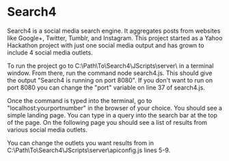 # Search4

Search4 is a social media search engine. It aggregates posts from websites like Google+, Twitter, Tumblr, and Instagram.
This project started as a Yahoo Hackathon project with just one social media output and has grown to include 4 social media outlets.

To run the project go to C:\Path\To\Search4\JScripts\server\ in a terminal window. From there, run the command node search4.js. This should give the output "Search4 is running on port 8080". If you don't want to run on port 8080 you can change the "port" variable on line 37 of search4.js.

Once the command is typed into the terminal, go to "localhost:yourportnumber" in the browser of your choice. You should see a simple landing page. You can type in a query into the search bar at the top of the page. On the following page you should see a list of results from various social media outlets.

You can change the outlets you want results from in C:\Path\To\Search4\JScripts\server\apiconfig.js lines 5-9.

